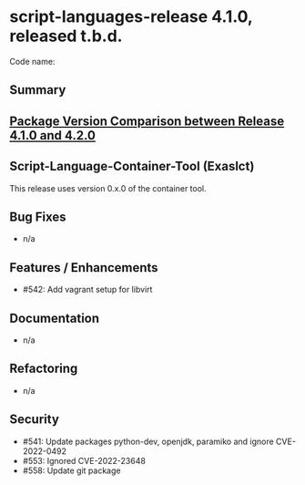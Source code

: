 # script-languages-release 4.1.0, released t.b.d.

Code name: 

## Summary


## [Package Version Comparison between Release 4.1.0 and 4.2.0](package_diffs/4.2.0/README.md)
  
## Script-Language-Container-Tool (Exaslct)

This release uses version 0.x.0 of the container tool.

## Bug Fixes

- n/a

## Features / Enhancements

 - #542: Add vagrant setup for libvirt

## Documentation

- n/a

## Refactoring

- n/a

## Security

 - #541: Update packages python-dev, openjdk, paramiko and ignore CVE-2022-0492
 - #553: Ignored CVE-2022-23648
 - #558: Update git package
